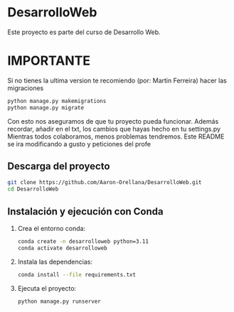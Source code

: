 # DesarrolloWeb

Este proyecto es parte del curso de Desarrollo Web.


# IMPORTANTE
Si no tienes la ultima version te recomiendo (por: Martin Ferreira) hacer las migraciones 
```bash
python manage.py makemigrations
python manage.py migrate
```
Con esto nos aseguramos de que tu proyecto pueda funcionar. Además recordar, añadir en el txt, los cambios que hayas hecho en tu settings.py
Mientras todos colaboramos, menos problemas tendremos.
Este README se ira modificando a gusto y peticiones del profe

## Descarga del proyecto

```bash
git clone https://github.com/Aaron-Orellana/DesarrolloWeb.git
cd DesarrolloWeb
```

## Instalación y ejecución con Conda

1. Crea el entorno conda:
    ```bash
    conda create -n desarrolloweb python=3.11
    conda activate desarrolloweb
    ```

2. Instala las dependencias:
    ```bash
    conda install --file requirements.txt
    ```

3. Ejecuta el proyecto:
    ```bash
    python manage.py runserver
    ```


